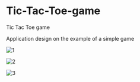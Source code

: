 # Tic-Tac-Toe-game
Tic Tac Toe game

Application design on the example of a simple game

![1](https://user-images.githubusercontent.com/66295015/192201351-5d13efc2-8bad-47ba-aff5-aa2cc8d72e70.png)


![2](https://user-images.githubusercontent.com/66295015/192201381-4ec66d0a-e5c5-44b7-960b-08e2e6a7ef38.png)


![3](https://user-images.githubusercontent.com/66295015/192201399-98dac02e-fb67-4d9d-be19-57c802f56a21.png)
